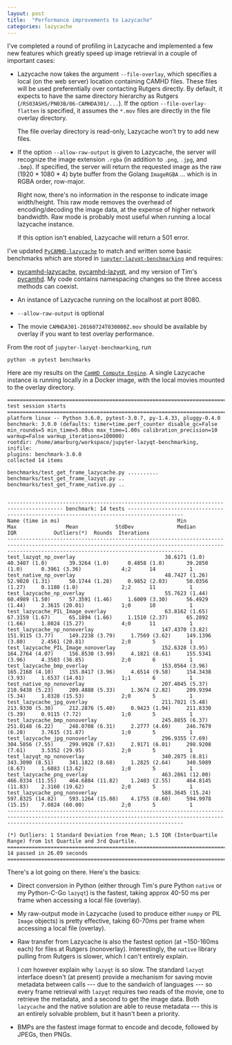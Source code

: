 ```yaml
---
layout: post
title:  "Performance improvements to Lazycache"
categories: lazycache
---
```


I've completed a round of profiling in Lazycache and implemented a few new
features which greatly speed up image retrieval in a couple of important cases:

 * Lazycache now takes the argument `--file-overlay`, which specifies a
   local (on the web server) location containing CAMHD files.  These
   files will be used preferentially over contacting Rutgers directly.
   By default, it expects to have the same directory hierarchy as
   Rutgers (`/RS03ASHS/PN03B/06-CAMHDA301/...`).  If the option `--file-overlay-flatten`
   is specified, it assumes the `*.mov` files are directly in the
   file overlay directory.

   The file overlay directory is read-only, Lazycache won't try to add
   new files.

 * If the option `--allow-raw-output` is given to Lazycache, the server will recognize the
  image extension `.rgba` (in addition to `.png`, `.jpg`, and `.bmp`).
  If specified, the server will return the requested image as the raw (1920 * 1080 * 4) byte
  buffer from the Golang `ImageRGBA` ... which is in RGBA order, row-major.  

    Right now, there's no information in the response to indicate image width/height.
    This raw mode removes the overhead of encoding/decoding the image data, at the expense
    of higher network bandwidth.  Raw mode is probably most useful when
    running a local lazycache instance.

    If this option isn't enabled, Lazycache will return a 501 error.



I've updated [`PyCAMHD-lazycache`](https://github.com/CamHD-Analysis/pycamhd-lazycache)
to match and written some basic benchmarks which are stored in [`jupyter-lazyqt-benchmarking`](https://github.com/CamHD-Analysis/jupyter-lazyqt-benchmarking)
and requires:

 * [pycamhd-lazycache](https://github.com/CamHD-Analysis/pycamhd-lazycache),
    [pycamhd-lazyqt](https://github.com/CamHD-Analysis/pycamhd-lazyqt),
    and my version of Tim's [pycamhd](https://github.com/amarburg/pycamhd).
    My code contains namespacing changes so the three access methods can
    coexist.

  * An instance of Lazycache running on the localhost at port 8080.

  * `--allow-raw-output` is optional

  * The movie `CAMHDA301-20160724T030000Z.mov` should be available by overlay
   if you want to test overlay performance.


From the root of `jupyter-lazyqt-benchmarking`, run

    python -m pytest benchmarks

Here are my results on the [`CamHD Compute Engine`](https://chiron.ldeo.columbia.edu).   A single Lazycache instance is running locally in a Docker image, with the local movies
mounted to the overlay directory.

    ================================================================================================================ test session starts ================================================================================================================
    platform linux -- Python 3.6.0, pytest-3.0.7, py-1.4.33, pluggy-0.4.0
    benchmark: 3.0.0 (defaults: timer=time.perf_counter disable_gc=False min_rounds=5 min_time=5.00us max_time=1.00s calibration_precision=10 warmup=False warmup_iterations=100000)
    rootdir: /home/amarburg/workspace/jupyter-lazyqt-benchmarking, inifile:
    plugins: benchmark-3.0.0
    collected 14 items

    benchmarks/test_get_frame_lazycache.py ..........
    benchmarks/test_get_frame_lazyqt.py ..
    benchmarks/test_get_frame_native.py ..


    ---------------------------------------------------------------------------------------- benchmark: 14 tests ----------------------------------------------------------------------------------------
    Name (time in ms)                                      Min                 Max                Mean            StdDev              Median               IQR            Outliers(*)  Rounds  Iterations
    -----------------------------------------------------------------------------------------------------------------------------------------------------------------------------------------------------
    test_lazyqt_np_overlay                             38.6171 (1.0)       40.3407 (1.0)       39.3264 (1.0)      0.4858 (1.0)       39.2850 (1.0)      0.3961 (3.36)             4;2      14           1
    test_native_np_overlay                             48.7427 (1.26)      52.9020 (1.31)      50.1744 (1.28)     0.9852 (2.03)      50.0356 (1.27)     0.1180 (1.0)              2;2      11           1
    test_lazycache_np_overlay                          55.7623 (1.44)      60.4989 (1.50)      57.3591 (1.46)     1.6009 (3.30)      56.4929 (1.44)     2.3615 (20.01)            1;0      10           1
    test_lazycache_PIL_Image_overlay                   63.8162 (1.65)      67.3159 (1.67)      65.1894 (1.66)     1.1510 (2.37)      65.2892 (1.66)     1.8024 (15.27)            4;0      11           1
    test_lazycache_np_nonoverlay                      147.4370 (3.82)     151.9115 (3.77)     149.2238 (3.79)     1.7569 (3.62)     149.1396 (3.80)     2.4561 (20.81)            2;0       5           1
    test_lazycache_PIL_Image_nonoverlay               152.6328 (3.95)     164.2764 (4.07)     156.8530 (3.99)     4.1821 (8.61)     155.5341 (3.96)     4.3503 (36.85)            2;0       6           1
    test_lazycache_bmp_overlay                        153.0564 (3.96)     165.2168 (4.10)     155.8417 (3.96)     4.6514 (9.58)     154.3438 (3.93)     1.6537 (14.01)            1;1       6           1
    test_native_np_nonoverlay                         207.4045 (5.37)     210.9438 (5.23)     209.4888 (5.33)     1.3674 (2.82)     209.9394 (5.34)     1.8328 (15.53)            2;0       5           1
    test_lazycache_jpg_overlay                        211.7021 (5.48)     213.9330 (5.30)     212.2876 (5.40)     0.9423 (1.94)     211.8330 (5.39)     0.9115 (7.72)             1;0       5           1
    test_lazycache_bmp_nonoverlay                     245.8855 (6.37)     251.0148 (6.22)     248.0708 (6.31)     2.2777 (4.69)     246.7679 (6.28)     3.7615 (31.87)            1;0       5           1
    test_lazycache_jpg_nonoverlay                     296.9355 (7.69)     304.5856 (7.55)     299.9928 (7.63)     2.9171 (6.01)     298.9208 (7.61)     3.5352 (29.95)            2;0       5           1
    test_lazyqt_np_nonoverlay                         340.2875 (8.81)     343.3090 (8.51)     341.1822 (8.68)     1.2825 (2.64)     340.5089 (8.67)     1.6083 (13.62)            1;0       5           1
    test_lazycache_png_overlay                        463.2861 (12.00)    466.0334 (11.55)    464.6884 (11.82)    1.2403 (2.55)     464.8145 (11.83)    2.3160 (19.62)            2;0       5           1
    test_lazycache_png_nonoverlay                     588.3645 (15.24)    597.8325 (14.82)    593.1264 (15.08)    4.1755 (8.60)     594.9978 (15.15)    7.0824 (60.00)            2;0       5           1
    -----------------------------------------------------------------------------------------------------------------------------------------------------------------------------------------------------

    (*) Outliers: 1 Standard Deviation from Mean; 1.5 IQR (InterQuartile Range) from 1st Quartile and 3rd Quartile.
    ============================================================================================================ 14 passed in 26.09 seconds =============================================================================================================


There's a lot going on there.   Here's the basics:

  * Direct conversion in Python (either through Tim's pure Python `native` or my Python-C-Go `lazyqt`) is the fastest, taking approx 40-50 ms per frame when accessing a local file (overlay).

  * My raw-output mode in Lazycache (used to produce either `numpy` or PIL `Image` objects) is pretty effective, taking 60-70ms per frame when
   accessing a local file (overlay).    

  * Raw transfer from Lazycache is also the fastest option (at ~150-160ms each) for files at Rutgers (nonoverlay).   Interestingly, the `native` library pulling from Rutgers is slower, which I can't entirely explain.   

    I _can_ however explain why `lazyqt` is so slow.  The standard `lazyqt` interface doesn't (at present) provide a mechanism for saving movie metadata between calls --- due to the sandwich of languages --- so every frame retrieval with `lazyqt` requires two reads of the movie, one to retrieve the metadata, and a second to get the image data.  Both `lazycache` and the native solution are able to reuse metadata --- this is an entirely solvable problem, but it hasn't been a priority.

  * BMPs are the fastest image format to encode and decode, followed by JPEGs, then PNGs.
